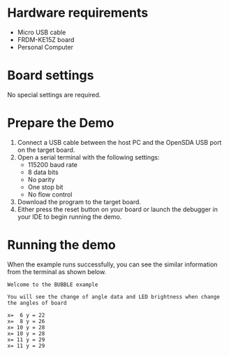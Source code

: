 Hardware requirements
===================
- Micro USB cable
- FRDM-KE15Z board
- Personal Computer

Board settings
============
No special settings are required.

Prepare the Demo
===============
1.  Connect a USB cable between the host PC and the OpenSDA USB port on the target board.
2.  Open a serial terminal with the following settings:
    - 115200 baud rate
    - 8 data bits
    - No parity
    - One stop bit
    - No flow control
3.  Download the program to the target board.
4.  Either press the reset button on your board or launch the debugger in your IDE to begin running the demo.

Running the demo
===============
When the example runs successfully, you can see the similar
information from the terminal as shown below.
~~~~~~~~~~~~~~~~~~~~~~~~~
Welcome to the BUBBLE example

You will see the change of angle data and LED brightness when change the angles of board

x=  6 y = 22
x=  8 y = 26
x= 10 y = 28
x= 10 y = 28
x= 11 y = 29
x= 11 y = 29
~~~~~~~~~~~~~~~~~~~~~~~~~
